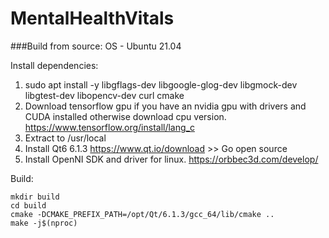 # MentalHealthVitals

###Build from source:
OS - Ubuntu 21.04

Install dependencies:
1. sudo apt install -y libgflags-dev libgoogle-glog-dev libgmock-dev libgtest-dev libopencv-dev curl cmake
2. Download tensorflow gpu if you have an nvidia gpu with drivers and CUDA installed otherwise download cpu version.
   https://www.tensorflow.org/install/lang_c
3. Extract to /usr/local
4. Install Qt6 6.1.3 https://www.qt.io/download >> Go open source
5. Install OpenNI SDK and driver for linux.
   https://orbbec3d.com/develop/

Build:

    mkdir build 
    cd build
    cmake -DCMAKE_PREFIX_PATH=/opt/Qt/6.1.3/gcc_64/lib/cmake ..
    make -j$(nproc)
